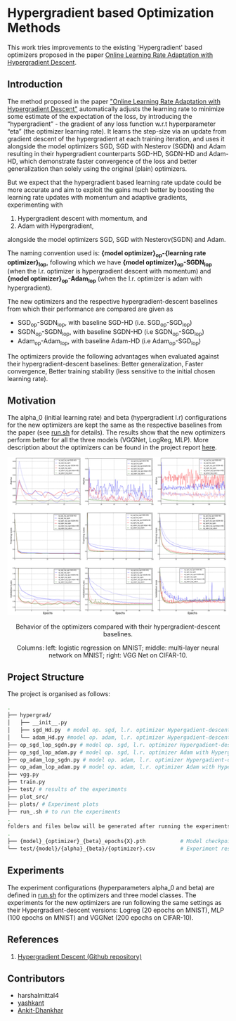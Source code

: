 Hypergradient based Optimization Methods
===
This work tries improvements to the existing 'Hypergradient' based optimizers proposed in the paper [Online Learning Rate Adaptation with Hypergradient Descent][1].

## Introduction
The method proposed in the paper ["Online Learning Rate Adaptation with Hypergradient Descent"][1] automatically adjusts the learning rate to minimize some estimate of the expectation of the loss, by introducing the “hypergradient” - the gradient of any loss function w.r.t hyperparameter “eta” (the optimizer learning rate). It learns the step-size via an update from gradient descent of the hypergradient at each training iteration, and uses it alongside the model optimizers SGD, SGD with Nesterov (SGDN) and Adam resulting in their hypergradient counterparts SGD-HD, SGDN-HD and Adam-HD, which demonstrate faster convergence of the loss and better generalization than solely using the original (plain) optimizers. 

But we expect that the hypergradient based learning rate update could be more accurate and aim to exploit the gains much better by boosting the learning rate updates with momentum and adaptive gradients, experimenting with 
1. Hypergradient descent with momentum, and
2. Adam with Hypergradient, 

alongside the model optimizers SGD, SGD with Nesterov(SGDN) and Adam. 

The naming convention used is: **{model optimizer}<sub>op</sub>-{learning rate optimizer}<sub>lop</sub>**, following which we have **{model optimizer}<sub>op</sub>-SGDN<sub>lop</sub>** (when the l.r. optimizer is hypergradient descent with momentum) and **{model optimizer}<sub>op</sub>-Adam<sub>lop</sub>** (when the l.r. optimizer is adam with hypergradient).

The new optimizers and the respective hypergradient-descent baselines from which their performance are compared are given as
- SGD<sub>op</sub>-SGDN<sub>lop</sub>, with baseline SGD-HD (i.e. SGD<sub>op</sub>-SGD<sub>lop</sub>)
- SGDN<sub>op</sub>-SGDN<sub>lop</sub>, with baseline SGDN-HD (i.e SGDN<sub>op</sub>-SGD<sub>lop</sub>)
- Adam<sub>op</sub>-Adam<sub>lop</sub>, with baseline Adam-HD (i.e Adam<sub>op</sub>-SGD<sub>lop</sub>)

The optimizers provide the following advantages when evaluated against their hypergradient-descent baselines: Better generalization, Faster convergence, Better training stability (less sensitive to the initial chosen learning rate).


Motivation
---
The alpha_0 (initial learning rate) and beta (hypergradient l.r) configurations for the new optimizers are kept the same as the respective baselines from the paper (see [run.sh](https://github.com/harshalmittal4/HD_variants/blob/master/run.sh) for details). The results show that the new optimizers perform better for all the three models (VGGNet, LogReg, MLP). More description about the optimizers can be found in the project report [here](https://github.com/harshalmittal4/Hypergradient_variants/blob/master/Hypergradient_optimizers.pdf). 

<img src="results.png">
<p align=center>Behavior of the optimizers compared with their hypergradient-descent baselines.</p>

<p align=center>Columns: left: logistic regression on MNIST; middle: multi-layer neural network on MNIST; right:
VGG Net on CIFAR-10.</p>

Project Structure
---
The project is organised as follows:

```bash
.
├── hypergrad/
│   ├── __init__.py 
│   ├── sgd_Hd.py  # model op. sgd, l.r. optimizer Hypergadient-descent (original)
│   └── adam_Hd.py #model op. adam, l.r. optimizer Hypergadient-descent (original)
├── op_sgd_lop_sgdn.py # model op. sgd, l.r. optimizer Hypergadient-descent with momentum
├── op_sgd_lop_adam.py # model op. sgd, l.r. optimizer Adam with Hypergadient 
├── op_adam_lop_sgdn.py # model op. adam, l.r. optimizer Hypergadient-descent with momentum
├── op_adam_lop_adam.py # model op. adam, l.r. optimizer Adam with Hypergadient
├── vgg.py
├── train.py
├── test/ # results of the experiments
├── plot_src/
├── plots/ # Experiment plots
├── run_.sh # to run the experiments
.
folders and files below will be generated after running the experiments
.
├── {model}_{optimizer}_{beta}_epochs{X}.pth           # Model checkpoint
└── test/{model}/{alpha}_{beta}/{optimizer}.csv        # Experiment results
```

Experiments
---
The experiment configurations (hyperparameters alpha_0 and beta) are defined in [run.sh](https://github.com/harshalmittal4/HD_variants/blob/master/run.sh)  for the optimizers and three model classes. The experiments for the new optimizers are run following the same settings as their Hypergradient-descent versions: Logreg (20 epochs on MNIST), MLP (100 epochs on MNIST) and VGGNet (200 epochs on CIFAR-10).

## References

1) [Hypergradient Descent (Github repository)](https://github.com/gbaydin/hypergradient-descent)

## Contributors
- harshalmittal4
- [yashkant][3]
- [Ankit-Dhankhar][4]

[1]:https://arxiv.org/pdf/1703.04782.pdf
[2]:https://github.com/harshalmittal4
[3]:https://github.com/yashkant
[4]:https://github.com/Ankit-Dhankhar
